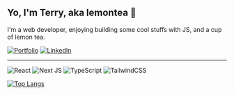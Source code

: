 ## Yo, I'm Terry, aka lemontea 👋

I'm a web developer, enjoying building some cool stuffs with JS, and a cup of lemon tea.

[![Portfolio](https://img.shields.io/badge/My_Portfolio-000?style=for-the-badge&logo=ko-fi&logoColor=white)](https://lemontea.xyz/)
[![LinkedIn](https://img.shields.io/badge/linkedin-%230077B5.svg?style=for-the-badge&logo=linkedin&logoColor=white)](https://www.linkedin.com/in/terry-cheng-789972274/)

---
![React](https://img.shields.io/badge/react-%2320232a.svg?style=for-the-badge&logo=react&logoColor=%2361DAFB)
![Next JS](https://img.shields.io/badge/Next-black?style=for-the-badge&logo=next.js&logoColor=white)
![TypeScript](https://img.shields.io/badge/typescript-%23007ACC.svg?style=for-the-badge&logo=typescript&logoColor=white)
![TailwindCSS](https://img.shields.io/badge/tailwindcss-%2338B2AC.svg?style=for-the-badge&logo=tailwind-css&logoColor=white)

[![Top Langs](https://github-readme-stats.vercel.app/api/top-langs/?username=lemonteaau&layout=compact&theme=radical)](https://github.com/anuraghazra/github-readme-stats)

